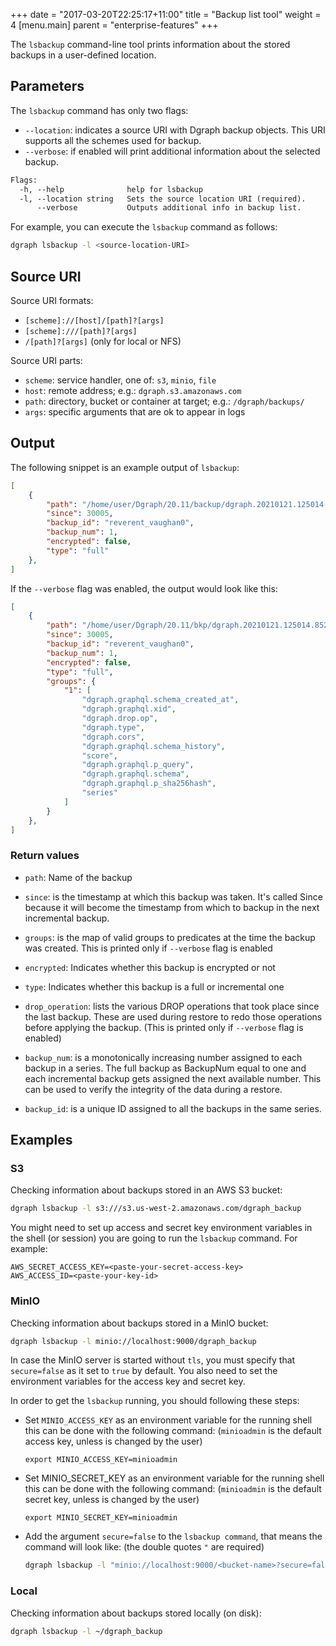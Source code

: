 +++
date = "2017-03-20T22:25:17+11:00"
title = "Backup list tool"
weight = 4
[menu.main]
    parent = "enterprise-features"
+++

The `lsbackup` command-line tool prints information about the stored backups in a user-defined location.

## Parameters

The `lsbackup` command has only two flags:
- `--location`: indicates a source URI with Dgraph backup objects. This URI supports all the schemes used for backup.
- `--verbose`: if enabled will print additional information about the selected backup.

```txt
Flags:
  -h, --help              help for lsbackup
  -l, --location string   Sets the source location URI (required).
      --verbose           Outputs additional info in backup list.
```

For example, you can execute the `lsbackup` command as follows:

```sh
dgraph lsbackup -l <source-location-URI>
```

## Source URI

Source URI formats:

- `[scheme]://[host]/[path]?[args]`
- `[scheme]:///[path]?[args]`
- `/[path]?[args]` (only for local or NFS)

Source URI parts:

- `scheme`: service handler, one of: `s3`, `minio`, `file`
- `host`: remote address; e.g.: `dgraph.s3.amazonaws.com`
- `path`: directory, bucket or container at target; e.g.: `/dgraph/backups/`
- `args`: specific arguments that are ok to appear in logs

## Output

The following snippet is an example output of `lsbackup`:

```json
[
	{
		"path": "/home/user/Dgraph/20.11/backup/dgraph.20210121.125014.852/manifest.json",
		"since": 30005,
		"backup_id": "reverent_vaughan0",
		"backup_num": 1,
		"encrypted": false,
		"type": "full"
	},
]
```

If the `--verbose` flag was enabled, the output would look like this:

```json
[
    {
        "path": "/home/user/Dgraph/20.11/bkp/dgraph.20210121.125014.852/manifest.json",
        "since": 30005,
        "backup_id": "reverent_vaughan0",
        "backup_num": 1,
        "encrypted": false,
        "type": "full",
        "groups": {
            "1": [
                "dgraph.graphql.schema_created_at",
                "dgraph.graphql.xid",
                "dgraph.drop.op",
                "dgraph.type",
                "dgraph.cors",
                "dgraph.graphql.schema_history",
                "score",
                "dgraph.graphql.p_query",
                "dgraph.graphql.schema",
                "dgraph.graphql.p_sha256hash",
                "series"
            ]
        }
    },
]
```

### Return values

- `path`: Name of the backup

- `since`:  is the timestamp at which this backup was taken. It's called Since because it will become the timestamp from which to backup in the next   incremental backup.

- `groups`: is the map of valid groups to predicates at the time the backup was created. This is printed only if `--verbose` flag is enabled

- `encrypted`: Indicates whether this backup is encrypted or not

- `type`: Indicates whether this backup is a full or incremental one

- `drop_operation`: lists the various DROP operations that took place since the last backup.  These are used during restore to redo those operations before applying the backup. (This is printed only if `--verbose` flag is enabled)

- `backup_num`: is a monotonically increasing number assigned to each backup in  a series. The full backup as BackupNum equal to one and each incremental  backup gets assigned the next available number. This can be used to verify the integrity of the data during a restore.

- `backup_id`: is a unique ID assigned to all the backups in the same series.


## Examples

### S3

Checking information about backups stored in an AWS S3 bucket:

```sh
dgraph lsbackup -l s3:///s3.us-west-2.amazonaws.com/dgraph_backup
```

You might need to set up access and secret key environment variables in the shell (or session) you are going to run the `lsbackup` command. For example:
```
AWS_SECRET_ACCESS_KEY=<paste-your-secret-access-key>
AWS_ACCESS_ID=<paste-your-key-id>
```

### MinIO

Checking information about backups stored in a MinIO bucket:

```sh
dgraph lsbackup -l minio://localhost:9000/dgraph_backup
```

In case the MinIO server is started without `tls`, you must specify that `secure=false` as it set to `true` by default. You also need to set the environment variables for the access key and secret key. 

In order to get the `lsbackup` running, you should following these steps:

- Set `MINIO_ACCESS_KEY` as an environment variable for the running shell this can be done with the following command:
  (`minioadmin` is the default access key, unless is changed by the user)

  ```
  export MINIO_ACCESS_KEY=minioadmin
  ```

- Set MINIO_SECRET_KEY as an environment variable for the running shell this can be done with the following command:
  (`minioadmin` is the default secret key, unless is changed by the user)

  ```
  export MINIO_SECRET_KEY=minioadmin
  ```

- Add the argument `secure=false` to the `lsbackup command`, that means the command will look like: (the double quotes `"` are required)

  ```sh
  dgraph lsbackup -l "minio://localhost:9000/<bucket-name>?secure=false"
  ```

### Local

Checking information about backups stored locally (on disk):

```sh
dgraph lsbackup -l ~/dgraph_backup
```
